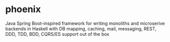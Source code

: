 # phoenix
Java Spring Boot-inspired framework for writing monoliths and microserive backends in Haskell with DB mapping, caching, mail, messaging, REST, DDD, TDD, BDD, CQRS/ES support out of the box
